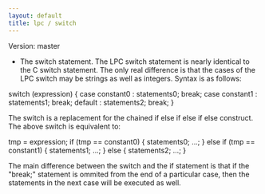 ```yaml
---
layout: default
title: lpc / switch
---
```


Version: master

- The switch statement. The LPC switch statement is nearly identical to
  the C switch statement. The only real difference is that the cases of
  the LPC switch may be strings as well as integers. Syntax is as follows:

switch (expression) {
case constant0 : statements0;
break;
case constant1 : statements1;
break;
default : statements2;
break;
}

The switch is a replacement for the chained if else if else if else
construct. The above switch is equivalent to:

tmp = expression;
if (tmp == constant0) {
statements0;
...;
} else if (tmp == constant1) {
statements1;
...;
} else {
statements2;
...;
}

The main difference between the switch and the if statement is that if
the "break;" statement is ommited from the end of a particular case,
then the statements in the next case will be executed as well.
